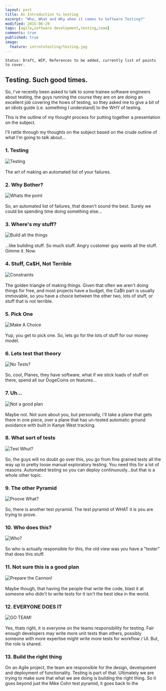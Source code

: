 ```yaml
---
layout: post
title: An Introduction to testing
excerpt: "Who, What and Why when it comes to Software Testing?"
modified: 2015-06-29
tags: [agile,software development,testing,team]
comments: true
published: true
image:
  feature: intrototesting/testing.jpg
---
```


```
Status: Draft, WIP, References to be added, currently list of points to cover.
```

## Testing. Such good times.
So, i've recently been asked to talk to some trainee software engineers about testing, the guys running the course they are on are doing an excellent job covering the hows of testing, so they asked me to give a bit of an idiots guide (i.e. something I understand) to the WHY of testing.

This is the outline of my thought process for putting together a presentation on the subject.

I'll rattle through my thoughts on the subject based on the crude outline of what I'm going to talk about...

### 1. Testing
![Testing](../images/intrototesting/1-testing.jpg)
<br/>
<br/>
The art of making an automated list of your failures.

### 2. Why Bother?
![Whats the point](../images/intrototesting/2-why.jpg)
<br/>
<br/>
So, an automated list of failures, that doesn't sound the best. Surely we could be spending time doing something else...

### 3. Where's my stuff?
![Build all the things](../images/intrototesting/3-stuff.jpg)
<br/>
<br/>
...like building stuff. So much stuff. Angry customer guy wants all the stuff. Gimme it. Now.

### 4. Stuff, Ca$H, Not Terrible
![Constraints](../images/intrototesting/4-triangle.jpg)
<br/>
<br/>
The golden triangle of making things. Given that often we aren't doing things for free, and most projects have a budget, the Ca$h part is usually immovable, so you have a choice between the other two, lots of stuff, or stuff that is not terrible.

### 5. Pick One
![Make A Choice](../images/intrototesting/5-pick.jpg)
<br/>
<br/>
Yup, you get to pick one. So, lets go for the lots of stuff for our money model.

### 6. Lets test that theory
![No Tests?](../images/intrototesting/6-planes.jpg)
<br/>
<br/>
So, cool, Planes, they have software, what if we stick loads of stuff on there, spend all our DogeCoins on features...

### 7. Uh...
![Not a good plan](../images/intrototesting/7-no-tests.jpg)
<br/>
<br/>
Maybe not. Not sure about you, but personally, i'll take a plane that gets there in one piece, over a plane that has un-tested automatic ground avoidance with built in Kanye West tracking.

### 8. What sort of tests
![Test Whut?](../images/intrototesting/8-test-pyramid.jpg)
<br/>
<br/>
So, the guys will no doubt go over this, you go from fine grained tests all the way up to pretty loose manual exploratory testing. You need this for a lot of reasons. Automated testing so you can deploy continuously...but that is a whole other topic. 

### 9. The other Pyramid
![Proove What?](../images/intrototesting/9-pyramid-2.jpg)
<br/>
<br/>
So, there is another test pyramid. The test pyramid of WHAT it is you are trying to prove.

### 10. Who does this?
![Who?](../images/intrototesting/10-who-writes.jpg)
<br/>
<br/>
So who is actually responsible for this, the old view was you have a "tester" that does this stuff.

### 11. Not sure this is a good plan
![Prepare the Cannon!](../images/intrototesting/11-cannon.jpg)
<br/>
<br/>
Maybe though, that having the people that write the code, blast it at someone who didn't to write tests for it isn't the best idea in the world.

### 12. EVERYONE DOES IT
![GO TEAM!](../images/intrototesting/12-everyone.jpg)
<br/>
<br/>
Yes, thats right, it is everyone on the teams responsibility for testing. Fair enough developers may write more unit tests than others, possibly someone with more expertise might write more tests for workflow / UI. But, the role is shared.

### 13. Build the right thing
On an Agile project, the team are responsible for the design, development and deployment of functionality. Testing is part of that. Ultimately we are trying to make sure that what we are doing is building the right thing. So it goes beyond just the Mike Cohn test pyramid, it goes back to the 